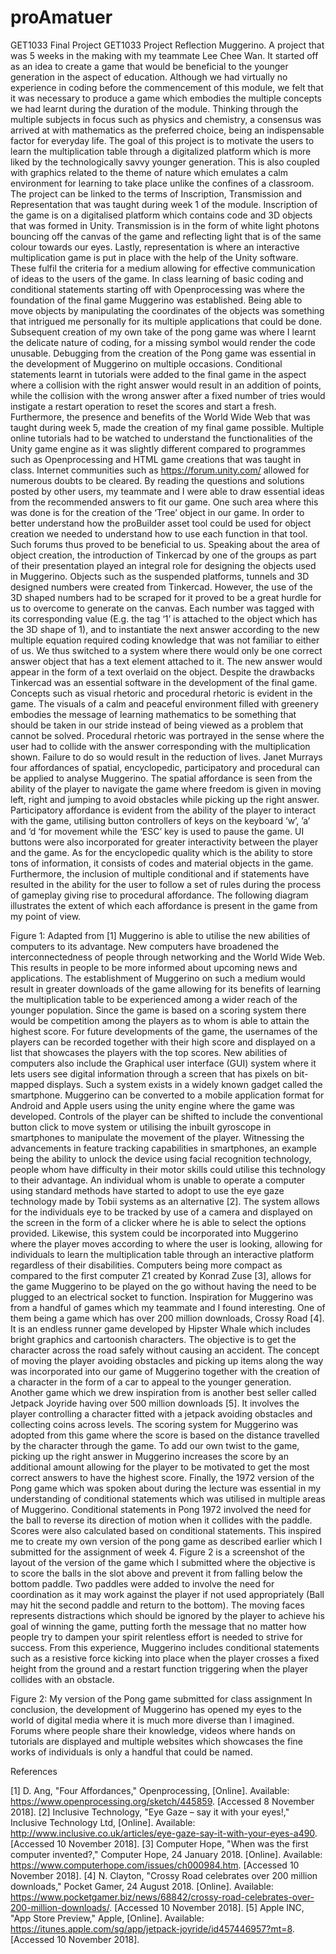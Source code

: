 # proAmatuer
GET1033 Final Project
GET1033 Project Reflection 
Muggerino. A project that was 5 weeks in the making with my teammate Lee Chee Wan. It started off as an idea to create a game that would be beneficial to the younger generation in the aspect of education. Although we had virtually no experience in coding before the commencement of this module, we felt that it was necessary to produce a game which embodies the multiple concepts we had learnt during the duration of the module. Thinking through the multiple subjects in focus such as physics and chemistry, a consensus was arrived at with mathematics as the preferred choice, being an indispensable factor for everyday life. The goal of this project is to motivate the users to learn the multiplication table through a digitalized platform which is more liked by the technologically savvy younger generation. This is also coupled with graphics related to the theme of nature which emulates a calm environment for learning to take place unlike the confines of a classroom. 
The project can be linked to the terms of Inscription, Transmission and Representation that was taught during week 1 of the module. Inscription of the game is on a digitalised platform which contains code and 3D objects that was formed in Unity. Transmission is in the form of white light photons bouncing off the canvas of the game and reflecting light that is of the same colour towards our eyes. Lastly, representation is where an interactive multiplication game is put in place with the help of the Unity software. These fulfil the criteria for a medium allowing for effective communication of ideas to the users of the game. In class learning of basic coding and conditional statements starting off with Openprocessing was where the foundation of the final game Muggerino was established. Being able to move objects by manipulating the coordinates of the objects was something that intrigued me personally for its multiple applications that could be done. Subsequent creation of my own take of the pong game was where I learnt the delicate nature of coding, for a missing symbol would render the code unusable. Debugging from the creation of the Pong game was essential in the development of Muggerino on multiple occasions. Conditional statements learnt in tutorials were added to the final game in the aspect where a collision with the right answer would result in an addition of points, while the collision with the wrong answer after a fixed number of tries would instigate a restart operation to reset the scores and start a fresh. 
Furthermore, the presence and benefits of the World Wide Web that was taught during week 5, made the creation of my final game possible. Multiple online tutorials had to be watched to understand the functionalities of the Unity game engine as it was slightly different compared to programmes such as Openprocessing and HTML game creations that was taught in class. Internet communities such as https://forum.unity.com/ allowed for numerous doubts to be cleared. By reading the questions and solutions posted by other users, my teammate and I were able to draw essential ideas from the recommended answers to fit our game. One such area where this was done is for the creation of the ‘Tree’ object in our game. In order to better understand how the proBuilder asset tool could be used for object creation we needed to understand how to use each function in that tool. Such forums thus proved to be beneficial to us. Speaking about the area of object creation, the introduction of Tinkercad by one of the groups as part of their presentation played an integral role for designing the objects used in Muggerino. Objects such as the suspended platforms, tunnels and 3D designed numbers were created from Tinkercad. However, the use of the 3D shaped numbers had to be scraped for it proved to be a great hurdle for us to overcome to generate on the canvas. Each number was tagged with its corresponding value (E.g. the tag ‘1’ is attached to the object which has the 3D shape of 1), and to instantiate the next answer according to the new multiple equation required coding knowledge that was not familiar to either of us. We thus switched to a system where there would only be one correct answer object that has a text element attached to it. The new answer would appear in the form of a text overlaid on the object.  Despite the drawbacks Tinkercad was an essential software in the development of the final game. Concepts such as visual rhetoric and procedural rhetoric is evident in the game. The visuals of a calm and peaceful environment filled with greenery embodies the message of learning mathematics to be something that should be taken in our stride instead of being viewed as a problem that cannot be solved.  Procedural rhetoric was portrayed in the sense where the user had to collide with the answer corresponding with the multiplication shown. Failure to do so would result in the reduction of lives.
Janet Murrays four affordances of spatial, encyclopedic, participatory and procedural can be applied to analyse Muggerino. The spatial affordance is seen from the ability of the player to navigate the game where freedom is given in moving left, right and jumping to avoid obstacles while picking up the right answer. Participatory affordance is evident from the ability of the player to interact with the game, utilising button controllers of keys on the keyboard ‘w’, ’a’ and ‘d ‘for movement while the ‘ESC’ key is used to pause the game. UI buttons were also incorporated for greater interactivity between the player and the game. As for the encyclopedic quality which is the ability to store tons of information, it consists of codes and material objects in the game. Furthermore, the inclusion of multiple conditional and if statements have resulted in the ability for the user to follow a set of rules during the process of gameplay giving rise to procedural affordance. The following diagram illustrates the extent of which each affordance is present in the game from my point of view.
 
Figure 1: Adapted from [1]
Muggerino is able to utilise the new abilities of computers to its advantage. New computers have broadened the interconnectedness of people through networking and the World Wide Web. This results in people to be more informed about upcoming news and applications. The establishment of Muggerino on such a medium would result in greater downloads of the game allowing for its benefits of learning the multiplication table to be experienced among a wider reach of the younger population. Since the game is based on a scoring system there would be competition among the players as to whom is able to attain the highest score. For future developments of the game, the usernames of the players can be recorded together with their high score and displayed on a list that showcases the players with the top scores. 
New abilities of computers also include the Graphical user interface (GUI) system where it lets users see digital information through a screen that has pixels on bit-mapped displays. Such a system exists in a widely known gadget called the smartphone. Muggerino can be converted to a mobile application format for Android and Apple users using the unity engine where the game was developed. Controls of the player can be shifted to include the conventional button click to move system or utilising the inbuilt gyroscope in smartphones to manipulate the movement of the player. Witnessing the advancements in feature tracking capabilities in smartphones, an example being the ability to unlock the device using facial recognition technology, people whom have difficulty in their motor skills could utilise this technology to their advantage. An individual whom is unable to operate a computer using standard methods have started to adopt to use the eye gaze technology made by Tobii systems as an alternative [2]. The system allows for the individuals eye to be tracked by use of a camera and displayed on the screen in the form of a clicker where he is able to select the options provided. Likewise, this system could be incorporated into Muggerino where the player moves according to where the user is looking, allowing for individuals to learn the multiplication table through an interactive platform regardless of their disabilities. Computers being more compact as compared to the first computer Z1 created by Konrad Zuse [3], allows for the game Muggerino to be played on the go without having the need to be plugged to an electrical socket to function.
Inspiration for Muggerino was from a handful of games which my teammate and I found interesting. One of them being a game which has over 200 million downloads, Crossy Road [4]. It is an endless runner game developed by Hipster Whale which includes bright graphics and cartoonish characters. The objective is to get the character across the road safely without causing an accident. The concept of moving the player avoiding obstacles and picking up items along the way was incorporated into our game of Muggerino together with the creation of a character in the form of a car to appeal to the younger generation. 
Another game which we drew inspiration from is another best seller called Jetpack Joyride having over 500 million downloads [5]. It involves the player controlling a character fitted with a jetpack avoiding obstacles and collecting coins across levels. The scoring system for Muggerino was adopted from this game where the score is based on the distance travelled by the character through the game. To add our own twist to the game, picking up the right answer in Muggerino increases the score by an additional amount allowing for the player to be motivated to get the most correct answers to have the highest score. 
Finally, the 1972 version of the Pong game which was spoken about during the lecture was essential in my understanding of conditional statements which was utilised in multiple areas of Muggerino. Conditional statements in Pong 1972 involved the need for the ball to reverse its direction of motion when it collides with the paddle. Scores were also calculated based on conditional statements. This inspired me to create my own version of the pong game as described earlier which I submitted for the assignment of week 4.  Figure 2 is a screenshot of the layout of the version of the game which I submitted where the objective is to score the balls in the slot above and prevent it from falling below the bottom paddle. Two paddles were added to involve the need for coordination as it may work against the player if not used appropriately (Ball may hit the second paddle and return to the bottom). The moving faces represents distractions which should be ignored by the player to achieve his goal of winning the game, putting forth the message that no matter how people try to dampen your spirit relentless effort is needed to strive for success. From this experience, Muggerino includes conditional statements such as a resistive force kicking into place when the player crosses a fixed height from the ground and a restart function triggering when the player collides with an obstacle.  
 
Figure 2: My version of the Pong game submitted for class assignment
In conclusion, the development of Muggerino has opened my eyes to the world of digital media where it is much more diverse than I imagined. Forums where people share their knowledge, videos where hands on tutorials are displayed and multiple websites which showcases the fine works of individuals is only a handful that could be named. 
 

References

[1] 	D. Ang, "Four Affordances," Openprocessing, [Online]. Available: https://www.openprocessing.org/sketch/445859. [Accessed 8 November 2018].
[2] 	Inclusive Technology, "Eye Gaze – say it with your eyes!," Inclusive Technology Ltd, [Online]. Available: http://www.inclusive.co.uk/articles/eye-gaze-say-it-with-your-eyes-a490. [Accessed 10 November 2018].
[3] 	Computer Hope, "When was the first computer invented?," Computer Hope, 24 January 2018. [Online]. Available: https://www.computerhope.com/issues/ch000984.htm. [Accessed 10 November 2018].
[4] 	N. Clayton, "Crossy Road celebrates over 200 million downloads," Pocket Gamer, 24 August 2018. [Online]. Available: https://www.pocketgamer.biz/news/68842/crossy-road-celebrates-over-200-million-downloads/. [Accessed 10 November 2018].
[5] 	Apple INC, "App Store Preview," Apple, [Online]. Available: https://itunes.apple.com/sg/app/jetpack-joyride/id457446957?mt=8. [Accessed 10 November 2018].



